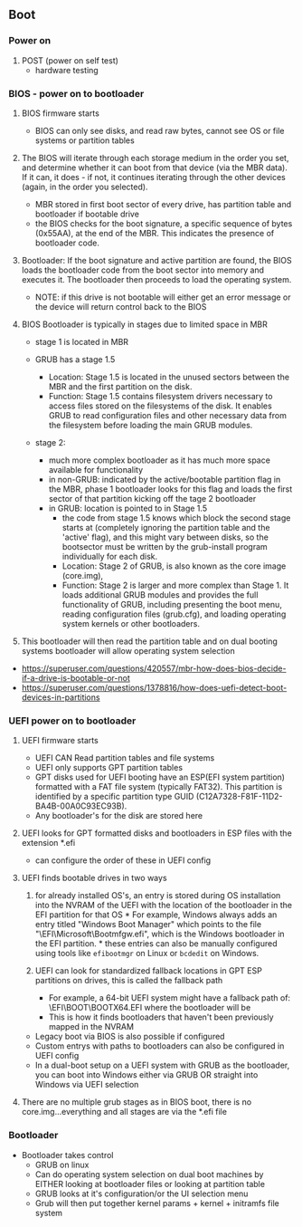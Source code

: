 ## Boot 

### Power on
1.  POST (power on self test)
    * hardware testing



### BIOS - power on to bootloader

1. BIOS firmware starts
    * BIOS can only see disks, and read raw bytes, cannot see OS or file systems or partition tables

2. The BIOS will iterate through each storage medium in the order you set, and determine whether it can boot from that device (via the MBR data). If it can, it does - if not, it continues iterating through the other devices (again, in the order you selected).
    * MBR stored in first boot sector of every drive, has partition table and bootloader if bootable drive
    * the BIOS checks for the boot signature, a specific sequence of bytes (0x55AA), at the end of the MBR. This indicates the presence of bootloader code.

3.  Bootloader: If the boot signature and active partition are found, the BIOS loads the bootloader code from the boot sector into memory and executes it. The bootloader then proceeds to load the operating system.
    *   NOTE: if this drive is not bootable will either get an error message or the device will return control back to the BIOS

4. BIOS Bootloader is typically in stages due to limited space in MBR
    * stage 1 is located in MBR

    * GRUB has a stage 1.5
        * Location: Stage 1.5 is located in the unused sectors between the MBR and the first partition on the disk.
        * Function: Stage 1.5 contains filesystem drivers necessary to access files stored on the filesystems of the disk. It enables GRUB to read configuration files and other necessary data from the filesystem before loading the main GRUB modules.

    * stage 2:
        * much more complex bootloader as it has much more space available for functionality
        * in non-GRUB: indicated by the active/bootable partition flag in the MBR, phase 1 bootloader looks for this flag and loads the first sector of that partition kicking off the tage 2 bootloader
        * in GRUB: location is pointed to in Stage 1.5
            * the code from stage 1.5 knows which block the second stage starts at (completely ignoring the partition table and the 'active' flag), and this might vary between disks, so the bootsector must be written by the grub-install program individually for each disk.
            * Location: Stage 2 of GRUB, is also known as the core image (core.img),
            * Function: Stage 2 is larger and more complex than Stage 1. It loads additional GRUB modules and provides the full functionality of GRUB, including presenting the boot menu, reading configuration files (grub.cfg), and loading operating system kernels or other bootloaders.
            
4. This bootloader will then read the partition table and on dual booting systems bootloader will allow operating system selection


* https://superuser.com/questions/420557/mbr-how-does-bios-decide-if-a-drive-is-bootable-or-not
* https://superuser.com/questions/1378816/how-does-uefi-detect-boot-devices-in-partitions



### UEFI power on to bootloader

1. UEFI firmware starts
    * UEFI CAN Read partition tables and file systems
    * UEFI only supports GPT partition tables
    * GPT disks used for UEFI booting have an ESP(EFI system partition) formatted with a FAT file system (typically FAT32). This partition is identified by a specific partition type GUID (C12A7328-F81F-11D2-BA4B-00A0C93EC93B).
    * Any bootloader's for the disk are stored here

2. UEFI looks for GPT formatted disks and bootloaders in ESP files with the extension *.efi
    * can configure the order of these in UEFI config

3. UEFI finds bootable drives in two ways
    1. for already installed OS's, an entry is stored during OS installation into the NVRAM of the UEFI with the location of the bootloader in the EFI partition for that OS
            * For example, Windows always adds an entry titled "Windows Boot Manager" which points to the file "\EFI\Microsoft\Bootmfgw.efi", which is the Windows bootloader in the EFI partition.
            * these entries can also be manually configured using tools like `efibootmgr` on Linux or `bcdedit` on Windows.

    2. UEFI can look for standardized fallback locations in GPT ESP partitions on drives, this is called the fallback path
        * For example, a 64-bit UEFI system might have a fallback path of: \EFI\BOOT\BOOTX64.EFI where the bootloader will be
        * This is how it finds bootloaders that haven't been previously mapped in the NVRAM

    * Legacy boot via BIOS is also possible if configured 
    * Custom entrys with paths to bootloaders can also be configured in UEFI config
    * In a dual-boot setup on a UEFI system with GRUB as the bootloader, you can boot into Windows either via GRUB OR straight into Windows via UEFI selection

3. There are no multiple grub stages as in BIOS boot, there is no core.img...everything and all stages are via the *.efi file


### Bootloader
* Bootloader takes control
    * GRUB on linux
    * Can do operating system selection on dual boot machines by EITHER looking at bootloader files or looking at partition table
    * GRUB looks at it's configuration/or the UI selection menu 
    * Grub will then put together kernel params + kernel + initramfs file system


